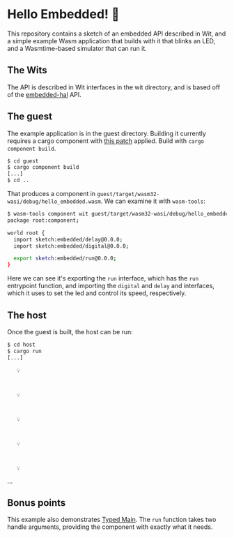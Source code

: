 # Hello Embedded! 👋

This repository contains a sketch of an embedded API described in Wit,
and a simple example Wasm application that builds with it that blinks
an LED, and a Wasmtime-based simulator that can run it.

## The Wits

The API is described in Wit interfaces in the wit directory, and is based off
of the [embedded-hal] API.

## The guest

The example application is in the guest directory. Building it currently
requires a cargo component with [this patch] applied. Build with
`cargo component build`.

```sh
$ cd guest
$ cargo component build
[...]
$ cd ..
```

That produces a component in `guest/target/wasm32-wasi/debug/hello_embedded.wasm`.
We can examine it with `wasm-tools`:

```sh
$ wasm-tools component wit guest/target/wasm32-wasi/debug/hello_embedded.wasm
package root:component;

world root {
  import sketch:embedded/delay@0.0.0;
  import sketch:embedded/digital@0.0.0;

  export sketch:embedded/run@0.0.0;
}
```

Here we can see it's exporting the `run` interface, which has the `run`
entrypoint function, and importing the `digital` and `delay` and interfaces,
which it uses to set the led and control its speed, respectively.

## The host

Once the guest is built, the host can be run:
```sh
$ cd host
$ cargo run
[...]
```

```
   💡
```
```
    
```
```
   💡
```
```
    
```
```
   💡
```
```
    
```
```
   💡
```
```
    
```
```
   💡
```
...

## Bonus points

This example also demonstrates [Typed Main]. The `run` function takes
two handle arguments, providing the component with exactly what it
needs.

[Typed Main]: https://sunfishcode.github.io/typed-main-wasi-presentation/chapter_1.html

[embedded-hal]: https://docs.rs/embedded-hal/latest/embedded_hal/
[this patch]: https://github.com/bytecodealliance/cargo-component/pull/231
